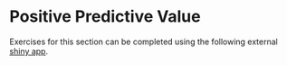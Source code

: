 # Positive Predictive Value

Exercises for this section can be completed using the following external
[shiny app](http://shinyapps.org/apps/PPV/).